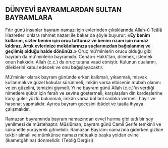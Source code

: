## DÜNYEVİ BAYRAMLARDAN SULTAN BAYRAMLARA

Fıtır günü insanlar bayram namazı için ev­lerinden çıktıklarında Allah-û Teâlâ Hazretleri onlara rahmet nazarı ile bakar da şöyle buyurur: **«Ey benim kullarım, sizler benim için oruç tuttunuz ve benim rızam için namaz kıldınız. Artık evlerinize mekânlarınıza suçlarınızdan bağışlanmış ve geçilmiş olduğu halde dönünüz.»** Oruç mü'minlerin orucu olduğu gibi bayram da mü'minlerin bayramıdır. Cenâb-ı Hakk'tan, di­lemek, istemek onun hakkıdır. Allah (c.c.) da oruç tutana vaad etmiştir. Kulunun dualarını, dileklerini kabul edecek ve onu bağışlayacaktır.

Mü'minler olarak bayram gününde erken kalkmalı, yıkanmalı, misvak kullanmalı ve güzel kokular sürünmeli, imkân varsa elbisenin mu­bah olanını ve en güzelini, temizini giymeli. Yi ne bayram günü Allah (c.c.)'ın verdiği nimet­lere şükür için ferah ve sevine göstermeli, karşılaşılan din kardeşlerine karşı güler yüzlü bulunmalı, imkân varsa bol bol sadaka vermeli, hayır ve hasenat yapmalıdır. Ayrıca bayram gecesini ibâdet ve taatla ihyaya çalışmalıdır.

Ramazan bayramında bayram namazından evvel hurma gibi tatlı bir şey yenilmesi de müstehaptır. Müslüman, bayram günü Camii Şerife temkinli ve sükunetle yürüyerek gitmelidir. Ra­mazan Bayramı namazına giderken gizlice tek­bir almalı ve mümkünse namazı müteakip baş­ka yoldan evine (ikametgâhına) dönmelidir. (Tebliğ Dergisi)
